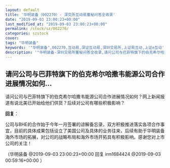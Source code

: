 ```yaml
---
layout: default
title: '华明装备（002270）- 深交所互动易董秘问答全收录'
date: "2019-09-03 23:00:23+00:00"
last_modified_at: "2019-09-03 23:00:23+00:00"
permalink: /stock/sz/002270/
categories: szstock
cover: 
tags: "华明装备"
keywords: '"华明装备",002270,互动易,深证互动易,深圳交易所,上证易互动,上证e互动'
description: '"华明装备-深圳交易所董秘问答全收录,请问公司与巴菲特旗下的伯克希尔哈撒韦能源公司合作进展情况如何？网上新闻报道有说北美已开始给他们供货？后续对公司有哪些积极影响？"'
---
```


## 请问公司与巴菲特旗下的伯克希尔哈撒韦能源公司合作进展情况如何...

请问公司与巴菲特旗下的伯克希尔哈撒韦能源公司合作进展情况如何？网上新闻报道有说北美已开始给他们供货？后续对公司有哪些积极影响？

**回复**：

公司与BHE的合作始于今年一月签署的谅解备忘录，双方积极推进落实各项合作事宜，目前的具体成果包括设立了美国公司及具体的业务往来，后续有助于华明装备海外市场的拓展，对公司的战略布局和海外市场开拓具有积极影响。感谢您对上市公司的关注！ 

（华明装备  @2019-09-03 23:00:23+00:00 回复 irm1684424  @2019-09-03 00:59:16+00:00 ）

